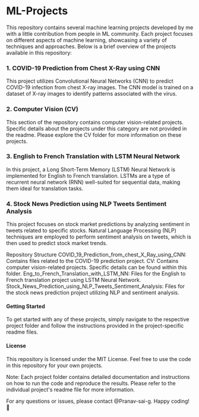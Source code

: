 # ML-Projects

This repository contains several machine learning projects developed by me with a little contribution from people in ML community. Each project focuses on different aspects of machine learning, showcasing a variety of techniques and approaches. Below is a brief overview of the projects available in this repository:

### 1. COVID-19 Prediction from Chest X-Ray using CNN
This project utilizes Convolutional Neural Networks (CNN) to predict COVID-19 infection from chest X-ray images. The CNN model is trained on a dataset of X-ray images to identify patterns associated with the virus.

### 2. Computer Vision (CV)
This section of the repository contains computer vision-related projects. Specific details about the projects under this category are not provided in the readme. Please explore the CV folder for more information on these projects.

### 3. English to French Translation with LSTM Neural Network
In this project, a Long Short-Term Memory (LSTM) Neural Network is implemented for English to French translation. LSTMs are a type of recurrent neural network (RNN) well-suited for sequential data, making them ideal for translation tasks.

### 4. Stock News Prediction using NLP Tweets Sentiment Analysis
This project focuses on stock market predictions by analyzing sentiment in tweets related to specific stocks. Natural Language Processing (NLP) techniques are employed to perform sentiment analysis on tweets, which is then used to predict stock market trends.

Repository Structure
COVID_19_Prediction_from_chest_X_Ray_using_CNN: Contains files related to the COVID-19 prediction project.
CV: Contains computer vision-related projects. Specific details can be found within this folder.
Eng_to_French_Translation_with_LSTM_NN: Files for the English to French translation project using LSTM Neural Network.
Stock_News_Prediction_using_NLP_Tweets_Sentiment_Analysis: Files for the stock news prediction project utilizing NLP and sentiment analysis.
#### Getting Started
To get started with any of these projects, simply navigate to the respective project folder and follow the instructions provided in the project-specific readme files.

#### License
This repository is licensed under the MIT License. Feel free to use the code in this repository for your own projects.

Note: Each project folder contains detailed documentation and instructions on how to run the code and reproduce the results. Please refer to the individual project's readme file for more information.

For any questions or issues, please contact @Pranav-sai-g. Happy coding! 🚀
